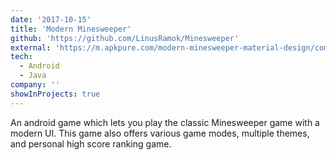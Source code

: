 ```yaml
---
date: '2017-10-15'
title: 'Modern Minesweeper'
github: 'https://github.com/LinusRamok/Minesweeper'
external: 'https://m.apkpure.com/modern-minesweeper-material-design/com.bat.iron.demosweeper'
tech:
  - Android
  - Java
company: ''
showInProjects: true
---
```


An android game which lets you play the classic Minesweeper game with a modern UI. This game also offers various game modes, multiple themes, and personal high score ranking game.